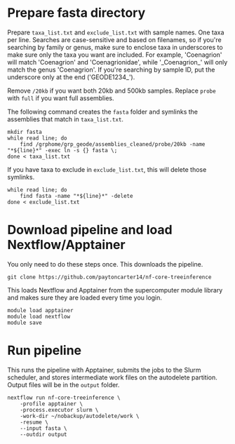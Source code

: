 # Prepare fasta directory

Prepare `taxa_list.txt` and `exclude_list.txt` with sample names. One taxa per line. Searches are case-sensitive and based on filenames, so if you're searching by family or genus, make sure to enclose taxa in underscores to make sure only the taxa you want are included. For example, 'Coenagrion' will match 'Coenagrion' and 'Coenagrionidae', while '\_Coenagrion\_' will only match the genus 'Coenagrion'. If you're searching by sample ID, put the underscore only at the end ('GEODE1234_').

Remove `/20kb` if you want both 20kb and 500kb samples. Replace `probe` with `full` if you want full assemblies.

The following command creates the `fasta` folder and symlinks the assemblies that match in `taxa_list.txt`.

```
mkdir fasta
while read line; do 
    find /grphome/grp_geode/assemblies_cleaned/probe/20kb -name "*${line}*" -exec ln -s {} fasta \;
done < taxa_list.txt
```

If you have taxa to exclude in `exclude_list.txt`, this will delete those symlinks.

```
while read line; do
    find fasta -name "*${line}*" -delete
done < exclude_list.txt
```

# Download pipeline and load Nextflow/Apptainer

You only need to do these steps once. This downloads the pipeline.

```
git clone https://github.com/paytoncarter14/nf-core-treeinference
```

This loads Nextflow and Apptainer from the supercomputer module library and makes sure they are loaded every time you login.

```
module load apptainer
module load nextflow
module save
```

# Run pipeline

This runs the pipeline with Apptainer, submits the jobs to the Slurm scheduler, and stores intermediate work files on the autodelete partition. Output files will be in the `output` folder.

```
nextflow run nf-core-treeinference \
    -profile apptainer \
    -process.executor slurm \
    -work-dir ~/nobackup/autodelete/work \
    -resume \
    --input fasta \
    --outdir output
```
